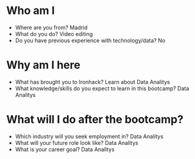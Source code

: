 # Who am I

* Where are you from? Madrid
* What do you do? Video editing
* Do you have previous experience with technology/data? No

# Why am I here

* What has brought you to Ironhack? Learn about Data Analitys
* What knowledge/skills do you expect to learn in this bootcamp? Data Analitys

# What will I do after the bootcamp?

* Which industry will you seek employment in? Data Analitys
* What will your future role look like? Data Analitys
* What is your career goal? Data Analitys